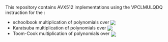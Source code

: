 This repository contains AVX512 implementations using the VPCLMULQDQ instruction for the :
* schoolbook multiplication of polynomials over <img src="https://render.githubusercontent.com/render/math?math=\mathbb F_{2}[X]/(X^n-1)" valign="middle">
* Karatsuba multiplication of polynomials over <img src="https://render.githubusercontent.com/render/math?math=\mathbb F_{2}[X]/(X^n-1)" valign="middle">
* Toom-Cook multiplication of polynomials over <img src="https://render.githubusercontent.com/render/math?math=\mathbb F_{2}[X]/(X^n-1)" valign="middle">
